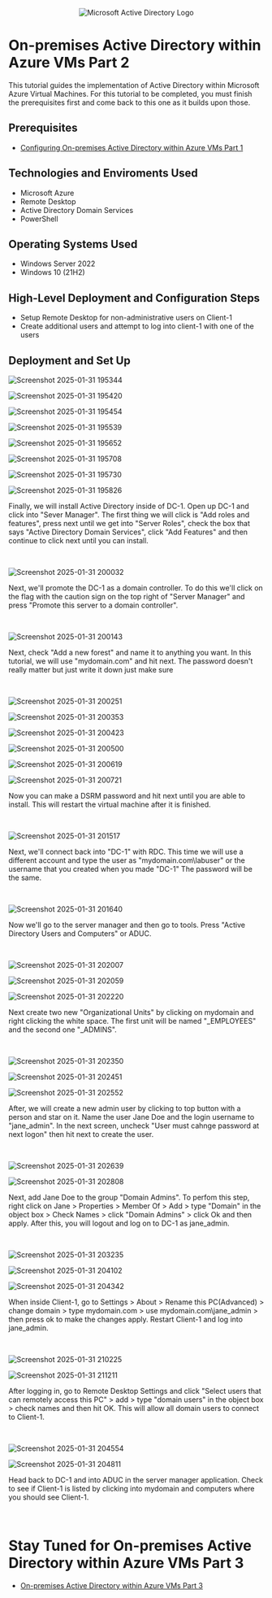 <p align="center">
<img src="https://i.imgur.com/pU5A58S.png" alt="Microsoft Active Directory Logo"/>
</p>

<h1>On-premises Active Directory within Azure VMs Part 2</h1>
This tutorial guides the implementation of Active Directory within Microsoft Azure Virtual Machines. For this tutorial to be completed, you must finish the prerequisites first and come back to this one as it builds upon those.  <br />

<h2>Prerequisites</h2>

- [Configuring On-premises Active Directory within Azure VMs Part 1](https://github.com/BenjaminG-Dreams/configure-ad)

<h2>Technologies and Enviroments Used</h2>

- Microsoft Azure
- Remote Desktop
- Active Directory Domain Services
- PowerShell

<h2>Operating Systems Used </h2>

- Windows Server 2022
- Windows 10 (21H2)

<h2>High-Level Deployment and Configuration Steps</h2>

- Setup Remote Desktop for non-administrative users on Client-1
- Create additional users and attempt to log into client-1 with one of the users

<h2>Deployment and Set Up</h2>


![Screenshot 2025-01-31 195344](https://github.com/user-attachments/assets/2c35b3f6-1aa8-4bae-9501-2f1d3fec32d7)

![Screenshot 2025-01-31 195420](https://github.com/user-attachments/assets/eb1fd3bf-a8b1-42d4-b017-f66265735286)

![Screenshot 2025-01-31 195454](https://github.com/user-attachments/assets/361c9dc3-eb9e-4384-9019-b84acc66f2d2)

![Screenshot 2025-01-31 195539](https://github.com/user-attachments/assets/8c3028a0-00ec-4f33-9a3c-99fb7c62f29a)

![Screenshot 2025-01-31 195652](https://github.com/user-attachments/assets/d986a385-8892-4a89-b325-a7a71ffc6de3)

![Screenshot 2025-01-31 195708](https://github.com/user-attachments/assets/4063a977-6a92-4052-b24e-dfc2e4fbe0ae)

![Screenshot 2025-01-31 195730](https://github.com/user-attachments/assets/27a9ec9e-0b44-4b1d-8d9b-34259eef230a)

![Screenshot 2025-01-31 195826](https://github.com/user-attachments/assets/0369ee99-8d2c-460c-87d0-0096ab9efb79)

<p>
Finally, we will install Active Directory inside of DC-1. Open up DC-1 and click into "Sever Manager". The first thing we will click is "Add roles and features", press next until we get into "Server Roles", check the box that says "Active Directory Domain Services", click "Add Features" and then continue to click next until you can install.
</p>
<br />

![Screenshot 2025-01-31 200032](https://github.com/user-attachments/assets/8afdc546-9ec6-460a-9799-cbdf657b5092)

<p>
Next, we'll promote the DC-1 as a domain controller. To do this we'll click on the flag with the caution sign on the top right of "Server Manager" and press "Promote this server to a domain controller".
</p>
<br />

![Screenshot 2025-01-31 200143](https://github.com/user-attachments/assets/bc02efa3-a39b-446d-ac17-fe1e5a181b2a)

<p>
Next, check "Add a new forest" and name it to anything you want. In this tutorial, we will use "mydomain.com" and hit next. The password doesn't really matter but just write it down just make sure
</p>
<br />

![Screenshot 2025-01-31 200251](https://github.com/user-attachments/assets/0ed8b243-ebc0-4d44-8933-8a44f3482c83)

![Screenshot 2025-01-31 200353](https://github.com/user-attachments/assets/2f94b54f-7101-49b9-ba96-63303f1e24af)

![Screenshot 2025-01-31 200423](https://github.com/user-attachments/assets/5b28e856-4e45-45ec-a492-b1fb55c83311)

![Screenshot 2025-01-31 200500](https://github.com/user-attachments/assets/d9812c87-8d27-44a4-a7e6-9f28390e7604)

![Screenshot 2025-01-31 200619](https://github.com/user-attachments/assets/41f2e949-0c0a-4cdc-8ecd-abe095e6acec)

![Screenshot 2025-01-31 200721](https://github.com/user-attachments/assets/53fafffd-3c34-4150-a705-b06657f32c58)


<p>
Now you can make a DSRM password and hit next until you are able to install. This will restart the virtual machine after it is finished.
</p>
<br />

![Screenshot 2025-01-31 201517](https://github.com/user-attachments/assets/de321249-8e2c-4fb1-9f87-6d74c69cf9b0)

<p>
Next, we'll connect back into "DC-1" with RDC. This time we will use a different account and type the user as "mydomain.com\labuser" or the username that you created when you made "DC-1" The password will be the same.
</p>
<br />

![Screenshot 2025-01-31 201640](https://github.com/user-attachments/assets/dee6abb5-c0b8-4c10-906d-b9652d708377)

<p>
Now we'll go to the server manager and then go to tools. Press "Active Directory Users and Computers" or ADUC.
</p>
<br />

![Screenshot 2025-01-31 202007](https://github.com/user-attachments/assets/f600e3c2-735e-456c-99a6-3c93b5028ac0)

![Screenshot 2025-01-31 202059](https://github.com/user-attachments/assets/a2573f87-f6b8-41e8-96c3-17b1c9d69215)

![Screenshot 2025-01-31 202220](https://github.com/user-attachments/assets/affe01a9-51c5-4a61-81ce-d07fb1720084)


<p>
Next create two new "Organizational Units" by clicking on mydomain and right clicking the white space. The first unit will be named "_EMPLOYEES" and the second one "_ADMINS".
</p>
<br />

![Screenshot 2025-01-31 202350](https://github.com/user-attachments/assets/53387ce3-f86d-4cce-a6b9-e8520dc343bb)

![Screenshot 2025-01-31 202451](https://github.com/user-attachments/assets/2d9b8801-66aa-47e2-9a04-be2629dde9e4)

![Screenshot 2025-01-31 202552](https://github.com/user-attachments/assets/7dbf2d8c-86db-47c5-a5c7-4f5f46cc76c2)

<p>
After, we will create a new admin user by clicking to top button with a person and star on it. Name the user Jane Doe and the login username to "jane_admin". In the next screen, uncheck "User must cahnge password at next logon" then hit next to create the user.
</p>
<br />

![Screenshot 2025-01-31 202639](https://github.com/user-attachments/assets/708e9ab5-678e-4071-95ec-88d80e523e2b)

![Screenshot 2025-01-31 202808](https://github.com/user-attachments/assets/22ec1b0b-d085-4985-8cac-24d92b1eb197)


<p>
Next, add Jane Doe to the group "Domain Admins". To perfom this step, right click on Jane > Properties > Member Of > Add > type "Domain" in the object box > Check Names > click "Domain Admins" > click Ok and then apply. After this, you will logout and log on to DC-1 as jane_admin.

</p>
<br />


![Screenshot 2025-01-31 203235](https://github.com/user-attachments/assets/6231cef5-b77b-45fb-b677-bb2dfb5192c4)

![Screenshot 2025-01-31 204102](https://github.com/user-attachments/assets/2528bc2a-90ac-4df0-8184-9ed5e1818c11)

![Screenshot 2025-01-31 204342](https://github.com/user-attachments/assets/59eb2f19-9d64-419e-88bd-30574a81410c)

<p>
When inside Client-1, go to Settings > About > Rename this PC(Advanced) > change domain > type mydomain.com > use mydomain.com\jane_admin > then press ok to make the changes apply. Restart Client-1 and log into jane_admin.
</p>
<br />

![Screenshot 2025-01-31 210225](https://github.com/user-attachments/assets/a9d352ad-fc37-488e-8deb-4b91401cf645)

![Screenshot 2025-01-31 211211](https://github.com/user-attachments/assets/1da05365-d974-415e-b7cd-07981e52b3f6)


<p>
After logging in, go to Remote Desktop Settings and click "Select users that can remotely access this PC" > add > type "domain users" in the object box > check names and then hit OK. This will allow all domain users to connect to Client-1.
</p>
<br />

![Screenshot 2025-01-31 204554](https://github.com/user-attachments/assets/99b85c11-d40f-41ea-a0b8-f99d71895a90)

![Screenshot 2025-01-31 204811](https://github.com/user-attachments/assets/4688f916-0c6a-4e70-ac78-1084eeb791cd)


<p>
Head back to DC-1 and into ADUC in the server manager application. Check to see if Client-1 is listed by clicking into mydomain and computers where you should see Client-1.
</p>
<br />


<h1>Stay Tuned for On-premises Active Directory within Azure VMs Part 3</h1>

 - [On-premises Active Directory within Azure VMs Part 3](https://github.com/BenjaminG-Dreams/configure-ad3)
